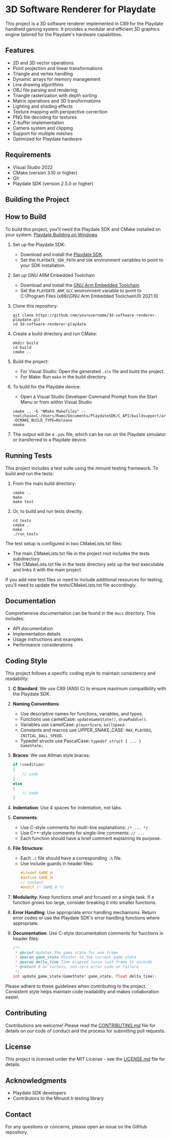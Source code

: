 # 3D Software Renderer for Playdate

This project is a 3D software renderer implemented in C89 for the Playdate handheld gaming system. It provides a modular and efficient 3D graphics engine tailored for the Playdate's hardware capabilities.

## Features

- 2D and 3D vector operations
- Point projection and linear transformations
- Triangle and vertex handling
- Dynamic arrays for memory management
- Line drawing algorithms
- OBJ file parsing and rendering
- Triangle rasterization with depth sorting
- Matrix operations and 3D transformations
- Lighting and shading effects
- Texture mapping with perspective correction
- PNG file decoding for textures
- Z-buffer implementation
- Camera system and clipping
- Support for multiple meshes
- Optimized for Playdate hardware

## Requirements

- Visual Studio 2022
- CMake (version 3.10 or higher)
- Git
- Playdate SDK (version 2.5.0 or higher)

## Building the Project

## How to Build

To build this project, you'll need the Playdate SDK and CMake installed on your system. [Playdate Building on Windows](https://sdk.play.date/2.5.0/Inside%20Playdate%20with%20C.html#_building_on_windows)

1. Set up the Playdate SDK:
   - Download and install the [Playdate SDK](https://play.date/dev/).
   - Set the `PLAYDATE_SDK_PATH` and `SDK` environment variables to point to your SDK installation.

2. Set up GNU ARM Embedded Toolchain
   - Download and install the [GNU Arm Embedded Toolchain](https://developer.arm.com/downloads/-/gnu-rm/10-3-2021-10).
   - Set the `PLAYDATE_ARM_GCC` environment variable to point to C:\Program Files (x86)\GNU Arm Embedded Toolchain\10 2021.10

3. Clone this repository:
   ```
   git clone https://github.com/yourusername/3d-software-renderer-playdate.git
   cd 3d-software-renderer-playdate
   ```

4. Create a build directory and run CMake:
   ```
   mkdir build
   cd build
   cmake ..
   ```

5. Build the project:
   - For Visual Studio: Open the generated `.sln` file and build the project.
   - For Make: Run `make` in the build directory.

6. To build for the Playdate device:
   - Open a Visual Studio Developer Command Prompt from the Start Menu or from within Visual Studio
   ```
   cmake .. -G "NMake Makefiles" --toolchain=C:/Users/Ramo/Documents/PlaydateSDK/C_API/buildsupport/arm.cmake -DCMAKE_BUILD_TYPE=Release
   nmake
   ```

7. The output will be a `.pdx` file, which can be run on the Playdate simulator or transferred to a Playdate device.

## Running Tests

This project includes a test suite using the minunit testing framework. To build and run the tests:

1. From the main build directory:
   ```
   cmake ..
   make
   make test
   ```

2. Or, to build and run tests directly:
   ```
   cd tests
   cmake .
   make
   ./run_tests
   ```

The test setup is configured in two CMakeLists.txt files:

- The main CMakeLists.txt file in the project root includes the tests subdirectory.
- The CMakeLists.txt file in the tests directory sets up the test executable and links it with the main project.

If you add new test files or need to include additional resources for testing, you'll need to update the tests/CMakeLists.txt file accordingly.

## Documentation

Comprehensive documentation can be found in the `docs` directory. This includes:

- API documentation
- Implementation details
- Usage instructions and examples
- Performance considerations

## Coding Style

This project follows a specific coding style to maintain consistency and readability:

1. **C Standard**: We use C89 (ANSI C) to ensure maximum compatibility with the Playdate SDK.

2. **Naming Conventions**:
   - Use descriptive names for functions, variables, and types.
   - Functions use camelCase: `updateGameState()`, `drawPaddle()`.
   - Variables use camelCase: `playerScore`, `ballSpeed`.
   - Constants and macros use UPPER_SNAKE_CASE: `MAX_PLAYERS`, `INITIAL_BALL_SPEED`.
   - Typedef structs use PascalCase: `typedef struct { ... } GameState;`

3. **Braces**: We use Allman style braces:
   ```c
   if (condition)
   {
       // code
   }
   else
   {
       // code
   }
   ```

4. **Indentation**: Use 4 spaces for indentation, not tabs.

5. **Comments**: 
   - Use C-style comments for multi-line explanations: `/* ... */`
   - Use C++-style comments for single-line comments: `// ...`
   - Each function should have a brief comment explaining its purpose.

6. **File Structure**:
   - Each `.c` file should have a corresponding `.h` file.
   - Use include guards in header files:
     ```c
     #ifndef GAME_H
     #define GAME_H
     // content
     #endif /* GAME_H */
     ```

7. **Modularity**: Keep functions small and focused on a single task. If a function grows too large, consider breaking it into smaller functions.

8. **Error Handling**: Use appropriate error handling mechanisms. Return error codes or use the Playdate SDK's error handling functions where appropriate.

9. **Documentation**: Use C-style documentation comments for functions in header files:
   ```c
   /**
    * @brief Updates the game state for one frame
    * @param game_state Pointer to the current game state
    * @param delta_time Time elapsed since last frame in seconds
    * @return 0 on success, non-zero error code on failure
    */
   int update_game_state(GameState* game_state, float delta_time);
   ```

Please adhere to these guidelines when contributing to the project. Consistent style helps maintain code readability and makes collaboration easier.

## Contributing

Contributions are welcome! Please read the [CONTRIBUTING.md](CONTRIBUTING.md) file for details on our code of conduct and the process for submitting pull requests.

## License

This project is licensed under the MIT License - see the [LICENSE.md](LICENSE.md) file for details.

## Acknowledgments

- Playdate SDK developers
- Contributors to the Minunit.h testing library

## Contact

For any questions or concerns, please open an issue on the GitHub repository.
